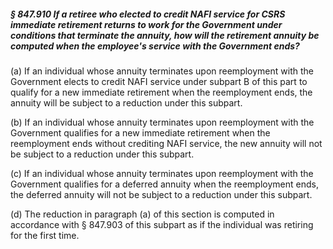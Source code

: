 ##### § 847.910 If a retiree who elected to credit NAFI service for CSRS immediate retirement returns to work for the Government under conditions that terminate the annuity, how will the retirement annuity be computed when the employee's service with the Government ends? #####

(a) If an individual whose annuity terminates upon reemployment with the Government elects to credit NAFI service under subpart B of this part to qualify for a new immediate retirement when the reemployment ends, the annuity will be subject to a reduction under this subpart.

(b) If an individual whose annuity terminates upon reemployment with the Government qualifies for a new immediate retirement when the reemployment ends without crediting NAFI service, the new annuity will not be subject to a reduction under this subpart.

(c) If an individual whose annuity terminates upon reemployment with the Government qualifies for a deferred annuity when the reemployment ends, the deferred annuity will not be subject to a reduction under this subpart.

(d) The reduction in paragraph (a) of this section is computed in accordance with § 847.903 of this subpart as if the individual was retiring for the first time.